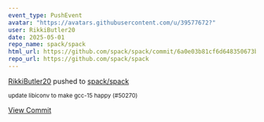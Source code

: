 ```yaml
---
event_type: PushEvent
avatar: "https://avatars.githubusercontent.com/u/39577672?"
user: RikkiButler20
date: 2025-05-01
repo_name: spack/spack
html_url: https://github.com/spack/spack/commit/6a0e03b81cf6d648350673bdfae4558842c8a0e1
repo_url: https://github.com/spack/spack
---
```


<a href='https://github.com/RikkiButler20' target='_blank'>RikkiButler20</a> pushed to <a href='https://github.com/spack/spack' target='_blank'>spack/spack</a>

<small>update libiconv to make gcc-15 happy (#50270)</small>

<a href='https://github.com/spack/spack/commit/6a0e03b81cf6d648350673bdfae4558842c8a0e1' target='_blank'>View Commit</a>